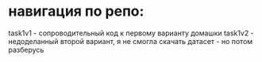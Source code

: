 # навигация по репо:

task1v1 - сопроводительный код к первому варианту домашки
task1v2 - недоделанный второй вариант, я не смогла скачать датасет - но потом разберусь
